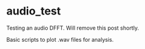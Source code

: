 # audio_test
Testing an audio DFFT. Will remove this post shortly. 

Basic scripts to plot .wav files for analysis. 
